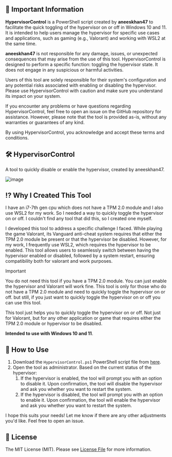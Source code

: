 ## 📢 Important Information

**HypervisorControl** is a PowerShell script created by **aneeskhan47** to facilitate the quick toggling of the hypervisor on or off in Windows 10 and 11. It is intended to help users manage the hypervisor for specific use cases and applications, such as gaming (e.g., Valorant) and working with WSL2 at the same time.

**aneeskhan47** is not responsible for any damage, issues, or unexpected consequences that may arise from the use of this tool. HypervisorControl is designed to perform a specific function: toggling the hypervisor state. It does not engage in any suspicious or harmful activities.

Users of this tool are solely responsible for their system's configuration and any potential risks associated with enabling or disabling the hypervisor. Please use HypervisorControl with caution and make sure you understand its impact on your system.

If you encounter any problems or have questions regarding HypervisorControl, feel free to open an issue on the GitHub repository for assistance. However, please note that the tool is provided as-is, without any warranties or guarantees of any kind.

By using HypervisorControl, you acknowledge and accept these terms and conditions.

## 🛠 HypervisorControl

A tool to quickly disable or enable the hypervisor, created by aneeskhan47.

![image](https://github.com/aneeskhan47/hypervisorcontrol/assets/30714223/1412d2b8-4482-4c71-b0a9-71e0501e664a)

## ⁉ Why I Created This Tool

I have an i7-7th gen cpu which does not have a TPM 2.0 module and I also use WSL2 for my work. So I needed a way to quickly toggle the hypervisor on or off. I couldn't find any tool that did this, so I created one myself.

I developed this tool to address a specific challenge I faced. While playing the game Valorant, its Vanguard anti-cheat system requires that either the TPM 2.0 module be present or that the hypervisor be disabled. However, for my work, I frequently use WSL2, which requires the hypervisor to be enabled. This tool allows users to seamlessly switch between having the hypervisor enabled or disabled, followed by a system restart, ensuring compatibility both for valorant and work purposes.

> [!IMPORTANT]  
> You do not need this tool if you have a TPM 2.0 module. You can just enable the hypervisor and Valorant will work fine. This tool is only for those who do not have a TPM 2.0 module and need to quickly toggle the hypervisor on or off. but still, if you just want to quickly toggle the hypervisor on or off you can use this tool.

This tool just helps you to quickly toggle the hypervisor on or off. Not just for Valorant, but for any other application or game that requires either the TPM 2.0 module or hypervisor to be disabled.

**Intended to use with Windows 10 and 11**.

## 🚀 How to Use

1. Download the `HypervisorControl.ps1` PowerShell script file from [here](https://github.com/aneeskhan47/hypervisorcontrol/releases/latest).
2. Open the tool as administrator. Based on the current status of the hypervisor:
   1. If the hypervisor is enabled, the tool will prompt you with an option to disable it. Upon confirmation, the tool will disable the hypervisor and ask you whether you want to restart the system.
   2. If the hypervisor is disabled, the tool will prompt you with an option to enable it. Upon confirmation, the tool will enable the hypervisor and ask you whether you want to restart the system.

I hope this suits your needs! Let me know if there are any other adjustments you'd like. Feel free to open an issue.

## 📜 License

The MIT License (MIT). Please see [License File](LICENSE.md) for more information.
